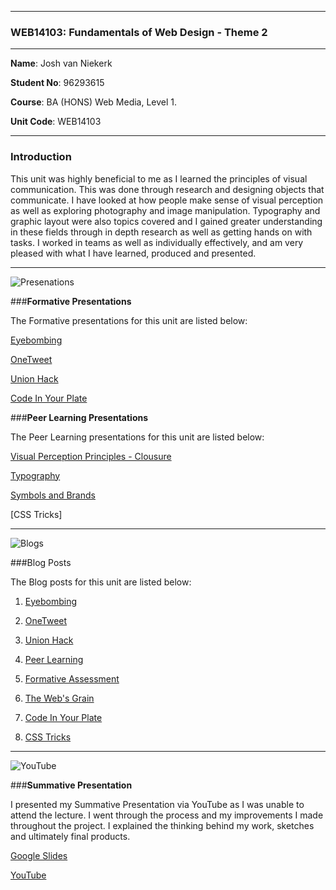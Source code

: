 
***

### WEB14103: Fundamentals of Web Design - Theme 2 

***

**Name**: Josh van Niekerk

**Student No**: 96293615

**Course**: BA (HONS) Web Media, Level 1.

**Unit Code**: WEB14103

***

### Introduction

This unit was highly beneficial to me as I learned the principles of visual communication. This was done through research and designing objects that communicate. I have looked at how people make sense of visual perception as well as exploring photography and image manipulation. Typography and graphic layout were also topics covered and I gained greater understanding in these fields through in depth research as well as getting hands on with tasks. I worked in teams as well as individually effectively, and am very pleased with what I have learned, produced and presented.

***

![Presenations](https://i.gyazo.com/f330a8611e0e2433ecd72a49ce1e30d2.png)

###**Formative Presentations**

The Formative presentations for this unit are listed below:

[Eyebombing](https://docs.google.com/presentation/d/1J2y2iSBHq2a5tXPwgbuH5yduQGyeH_jOa_bUPvlok-Y/edit#slide=id.ge5ffbf917_1_19)

[OneTweet](https://docs.google.com/presentation/d/1ROonrXFu6V7dmltiqLBmAq7knhhrRhDbHrUiC9-gv5I/edit#slide=id.gccb09eec4_0_11)

[Union Hack](https://docs.google.com/presentation/d/1RDhEYtjD6bFWj-z76IcKGTYOebJrW3pPGZzDyvNUNv4/edit#slide=id.p)

[Code In Your Plate](https://github.com/joshvn/Recipe.md)

###**Peer Learning Presentations**

The Peer Learning presentations for this unit are listed below:


[Visual Perception Principles - Clousure](https://docs.google.com/presentation/d/1OccQfcOrRVaLrpoQ9eQ7huuaBAaAaH4HgKMISXiHwO4/edit#slide=id.p4)

[Typography](https://docs.google.com/presentation/d/1ZFei_hj37aERwxgsfxb4B_40_UXVm70iHk3U-z6cIfw/edit#slide=id.gc6f73a04f_0_0)

[Symbols and Brands](https://docs.google.com/presentation/d/1RygRFFXWhT7fpClbVTCsIt4FnwU-cwo-Y43SrwBFmts/edit#slide=id.p)

[CSS Tricks]

***

![Blogs](https://i.gyazo.com/269f4708fab5697178639ce48ce69dca.png)


###Blog Posts

The Blog posts for this unit are listed below:

1. [Eyebombing](https://docs.google.com/document/d/1Zo0srFSji_yt3ijggIBg812wnA2TtpH9hzx8q7J-6aQ/edit)

2. [OneTweet](https://docs.google.com/document/d/1rd3hsaHeOD5WVTvKQhqWi8k4_Zl7VU8nj2of0kAK_pY/edit)

3. [Union Hack](https://docs.google.com/document/d/1xCfJp0a2ax3XoHcz5CuiiskZB-hCw9Gnf3DNNYRxzZc/edit)

4. [Peer Learning](https://docs.google.com/document/d/126nhB0VR1qAMJJ-PG2xgKVFHkVJd8MibL7tI85-sDf4/edit)

5. [Formative Assessment](https://docs.google.com/document/d/1hjpA3_4mZy2dVNefyLhMxtxKLq9Irk4bURiJkio0Bew/edit)

6. [The Web's Grain](https://docs.google.com/document/d/128qWWcMOmJ7At8gwLkoEpe4YUodxXcZMq5WTJgj9M-E/edit)

7. [Code In Your Plate](https://docs.google.com/document/d/1OcR7WsjI-0nEfeCGbcvedIYs38B-kcl5BbX2S5ZrUzM/edit)

8. [CSS Tricks](https://docs.google.com/document/d/1OcR7WsjI-0nEfeCGbcvedIYs38B-kcl5BbX2S5ZrUzM/edit)

***

![YouTube](https://i.gyazo.com/5843a5d0b5cdc2436c9bbe93f6db03ee.png)

###**Summative Presentation**

I presented my Summative Presentation via YouTube as I was unable to attend the lecture. I went through the process and my improvements I made throughout the project. I explained the thinking behind my work, sketches and ultimately final products.

[Google Slides](https://docs.google.com/presentation/d/1gVJzHUsK_JhERJCGqbXGi1-XgQWCgWvQzqoQHlM1AqE/edit#slide=id.geb29995b3_0_6)

[YouTube](https://www.youtube.com/watch?v=qeBVUhdyOPo)
